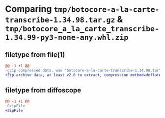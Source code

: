 # Comparing `tmp/botocore-a-la-carte-transcribe-1.34.98.tar.gz` & `tmp/botocore_a_la_carte_transcribe-1.34.99-py3-none-any.whl.zip`

## filetype from file(1)

```diff
@@ -1 +1 @@
-gzip compressed data, was "botocore-a-la-carte-transcribe-1.34.98.tar", last modified: Sat May  4 01:01:41 2024, max compression
+Zip archive data, at least v2.0 to extract, compression method=deflate
```

## filetype from diffoscope

```diff
@@ -1 +1 @@
-GzipFile
+ZipFile
```

